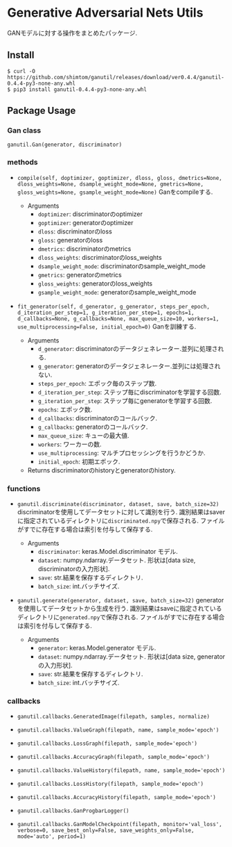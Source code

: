 # Generative Adversarial Nets Utils

GANモデルに対する操作をまとめたパッケージ.

## Install
```
$ curl -O https://github.com/shimtom/ganutil/releases/download/ver0.4.4/ganutil-0.4.4-py3-none-any.whl
$ pip3 install ganutil-0.4.4-py3-none-any.whl
```

## Package Usage
### Gan class
`ganutil.Gan(generator, discriminator)`

### methods
* `compile(self, doptimizer, goptimizer, dloss, gloss, dmetrics=None, dloss_weights=None, dsample_weight_mode=None, gmetrics=None, gloss_weights=None, gsample_weight_mode=None)`
  Ganをcompileする.

  * Arguments
    - `doptimizer`: discriminatorのoptimizer
    - `goptimizer`: generatorのoptimizer
    - `dloss`: discriminatorのloss
    - `gloss`: generatorのloss
    - `dmetrics`: discriminatorのmetrics
    - `dloss_weights`: discriminatorのloss_weights
    - `dsample_weight_mode`: discriminatorのsample_weight_mode
    - `gmetrics`: generatorのmetrics
    - `gloss_weights`: generatorのloss_weights
    - `gsample_weight_mode`: generatorのsample_weight_mode


* `fit_generator(self, d_generator, g_generator, steps_per_epoch, d_iteration_per_step=1, g_iteration_per_step=1, epochs=1, d_callbacks=None, g_callbacks=None, max_queue_size=10, workers=1, use_multiprocessing=False, initial_epoch=0)`
  Ganを訓練する.
  * Arguments
    - `d_generator`: discriminatorのデータジェネレーター.並列に処理される.
    - `g_generator`: generatorのデータジェネレーター.並列には処理されない.
    - `steps_per_epoch`: エポック毎のステップ数.
    - `d_iteration_per_step`: ステップ毎にdiscriminatorを学習する回数.
    - `g_iteration_per_step`: ステップ毎にgeneratorを学習する回数.
    - `epochs`: エポック数.
    - `d_callbacks`: discriminatorのコールバック.
    - `g_callbacks`: generatorのコールバック.
    - `max_queue_size`: キューの最大値.
    - `workers`: ワーカーの数.
    - `use_multiprocessing`: マルチプロセッシングを行うかどうか.
    - `initial_epoch`: 初期エポック.
  * Returns
    discriminatorのhistoryとgeneratorのhistory.

### functions
* `ganutil.discriminate(discriminator, dataset, save, batch_size=32)`  
    discriminatorを使用してデータセットに対して識別を行う.
    識別結果はsaverに指定されているディレクトリに`discriminated.npy`で保存される.
    ファイルがすでに存在する場合は索引を付与して保存する.

    * Arguments
        - `discriminator`: keras.Model.discriminator モデル.
        - `dataset`: numpy.ndarray.データセット. 形状は[data size, discriminatorの入力形状].
        - `save`: str.結果を保存するディレクトリ.
        - `batch_size`: int.バッチサイズ.


* `ganutil.generate(generator, dataset, save, batch_size=32)`
    generatorを使用してデータセットから生成を行う.
    識別結果はsaveに指定されているディレクトリに`generated.npy`で保存される.
    ファイルがすでに存在する場合は索引を付与して保存する.

    * Arguments
        - `generator`: keras.Model.generator モデル.
        - `dataset`: numpy.ndarray.データセット. 形状は[data size, generatorの入力形状].
        - `save`: str.結果を保存するディレクトリ.
        - `batch_size`: int.バッチサイズ.

### callbacks
* `ganutil.callbacks.GeneratedImage(filepath, samples, normalize)`

* `ganutil.callbacks.ValueGraph(filepath, name, sample_mode='epoch')`

* `ganutil.callbacks.LossGraph(filepath, sample_mode='epoch')`

* `ganutil.callbacks.AccuracyGraph(filepath, sample_mode='epoch')`

* `ganutil.callbacks.ValueHistory(filepath, name, sample_mode='epoch')`

* `ganutil.callbacks.LossHistory(filepath, sample_mode='epoch')`

* `ganutil.callbacks.AccuracyHistory(filepath, sample_mode='epoch')`

* `ganutil.callbacks.GanProgbarLogger()`

* `ganutil.callbacks.GanModelCheckpoint(filepath, monitor='val_loss', verbose=0, save_best_only=False, save_weights_only=False, mode='auto', period=1)`
